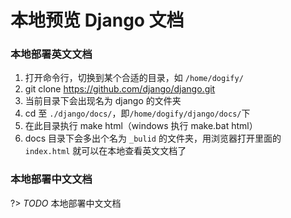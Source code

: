 # 本地预览 Django 文档


### 本地部署英文文档

1. 打开命令行，切换到某个合适的目录，如 `/home/dogify/`
2. git clone https://github.com/django/django.git
3. 当前目录下会出现名为 django 的文件夹
4. cd 至 `./django/docs/`，即`/home/dogify/django/docs/`下
5. 在此目录执行 make html（windows 执行 make.bat html）
6. docs 目录下会多出个名为 `_bulid` 的文件夹，用浏览器打开里面的 `index.html` 就可以在本地查看英文文档了

### 本地部署中文文档

?> _TODO_ 本地部署中文文档